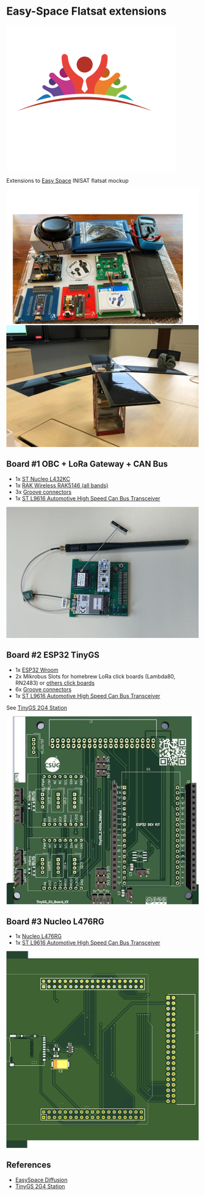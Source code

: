 # Easy-Space Flatsat extensions

![logo](./media/Logo-EASY-SPACE-Diffusion-blanc-1.png)

Extensions to [Easy Space](https://www.easy-space.fr/) INISAT flatsat mockup

![mockup](./media/flatsat.png)
![cubesat 2U](./media/inisat-02.jpg)

## Board #1 OBC + LoRa Gateway + CAN Bus

* 1x [ST Nucleo L432KC](https://www.st.com/en/evaluation-tools/nucleo-l432kc.html)
* 1x [RAK Wireless RAK5146 (all bands)](https://store.rakwireless.com/products/wislink-concentrator-module-sx1303-rak5146-lorawan?_pos=1&_sid=c9dc2f56d&_ss=r&variant=39667784908998)
* 3x [Groove connectors](https://wiki.seeedstudio.com/Grove_System/)
* 1x [ST L9616 Automotive High Speed Can Bus Transceiver](https://www.st.com/en/automotive-analog-and-power/l9616.html)
  
![OBC + RAK5146 board for INISAT](./media/inisat-l432kc+rak5146+lambda80-01.jpg)

## Board #2 ESP32 TinyGS

* 1x [ESP32 Wroom](https://www.espressif.com/en/products/devkits)
* 2x Mikrobus Slots for homebrew LoRa click boards (Lambda80, RN2483) or [others click boards](https://www.mikroe.com/shop)
* 6x [Groove connectors](https://wiki.seeedstudio.com/Grove_System/)
* 1x [ST L9616 Automotive High Speed Can Bus Transceiver](https://www.st.com/en/automotive-analog-and-power/l9616.html)

See [TinyGS 2G4 Station](https://github.com/thingsat/tinygs_2g4station)

![ESP32 Wroom + 2x Mikrobus Slots](./media/inisat+esp32+mikrobusx2.png)

## Board #3 Nucleo L476RG

* 1x [Nucleo L476RG](https://www.st.com/en/evaluation-tools/nucleo-l476rg.html)
* 1x [ST L9616 Automotive High Speed Can Bus Transceiver](https://www.st.com/en/automotive-analog-and-power/l9616.html)


![OBC](media/inisat-l476rg.png)

## References

* [EasySpace Diffusion](https://github.com/EasySpace-Diffusion)
* [TinyGS 2G4 Station](https://github.com/thingsat/tinygs_2g4station)
